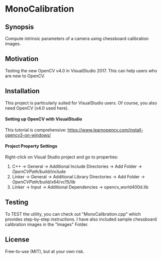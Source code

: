 # MonoCalibration

## Synopsis

Compute intrinsic parameters of a camera using chessboard calibration images.

## Motivation

Testing the new OpenCV v4.0 in VisualStudio 2017. This can help users who are new to OpenCV.

## Installation

This project is particularly suited for VisualStudio users. 
Of course, you also need OpenCV (v4.0 used here).

#### Setting up OpenCV with VisualStudio
This tutorial is comprehensive: https://www.learnopencv.com/install-opencv3-on-windows/

#### Project Property Settings
Right-click on Visual Studio project and go to properties:
1) C++ -> General -> Additional Include Directories -> Add Folder -> $OpenCV Path$/build/include
2) Linker -> General -> Additional Library Directories -> Add Folder -> $OpenCV Path$/build/x64/vc15/lib
3) Linker -> Input -> Additional Dependencies -> opencv_world400d.lib

## Testing

To TEST the utility, you can check out "MonoCalibration.cpp" which provides step-by-step instructions. 
I have also included sample chessboard calibration images in the "Images" Folder.

## License

Free-to-use (MIT), but at your own risk.
